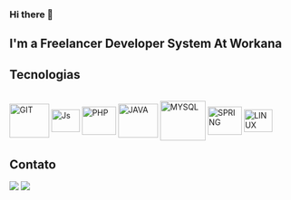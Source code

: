 ### Hi there 👋
## I'm a Freelancer Developer System At Workana
<div align="center">
  <a href="https://github.com/erikancardoso"></a> 
</div>

## Tecnologias
<div style="display: inline_block"><br>
  <img align="center" alt="GIT" height="60" width="70" src="https://cdn.jsdelivr.net/gh/devicons/devicon/icons/git/git-original-wordmark.svg" /> 
  <img align="center" alt="Js" height="40" width="50" src="https://cdn.jsdelivr.net/gh/devicons/devicon/icons/javascript/javascript-plain.svg"/>        
  <img align="center" alt="PHP"  height="50" width="60"src="https://cdn.jsdelivr.net/gh/devicons/devicon/icons/php/php-plain.svg"/>
  <img align="center" alt="JAVA" height="60" width="70" src="https://cdn.jsdelivr.net/gh/devicons/devicon/icons/java/java-original-wordmark.svg" />         
  <img align="center" alt="MYSQL" height="70" width="80" src="https://cdn.jsdelivr.net/gh/devicons/devicon/icons/mysql/mysql-original-wordmark.svg" />
  <img align="center" alt="SPRING" height="50" width="60" src="https://cdn.jsdelivr.net/gh/devicons/devicon/icons/spring/spring-original-wordmark.svg"/>
  <img align="center" alt="LINUX" height="40" width="50" src="https://cdn.jsdelivr.net/gh/devicons/devicon/icons/linux/linux-original.svg" />       
</div>
  
  ## Contato
 <div> 
 <a href="https://www.linkedin.com/in/erikancardoso/" target="_blank"><img src="https://img.shields.io/badge/-LinkedIn-%230077B5?style=for-the-badge&logo=linkedin&logoColor=white" target="_blank"></a> 
 <a href = "mailto:erikacardcont@gmail.com"><img src="https://img.shields.io/badge/-Gmail-%23333?style=for-the-badge&logo=gmail&logoColor=white" target="_blank"></a>   
</div>

                               
          

          
          

